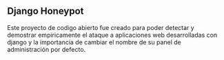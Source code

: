 ## Django Honeypot

Este proyecto de codigo abierto fue creado para poder detectar y demostrar empiricamente el ataque a aplicaciones web desarrolladas con django y la importancia de cambiar el nombre de su panel de administración por defecto.
